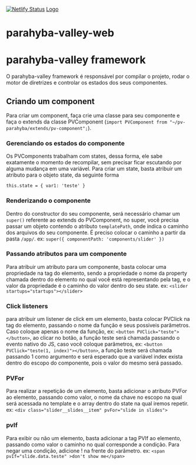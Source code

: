 [![Netlify Status](https://api.netlify.com/api/v1/badges/fd20f916-72b2-493c-8417-e14fe3ceff0f/deploy-status)](https://app.netlify.com/sites/kind-euclid-dcefd3/deploys)
[Logo](https://parahybavalley.org/9ab7979ccf0ea8912cdc10d1f927085f.png)
# parahyba-valley-web

# parahyba-valley framework
O parahyba-valley framework é responsável por compilar o projeto, rodar o motor de diretrizes e controlar os estados dos seus componentes.

## Criando um component
Para criar um component, faça crie uma classe para seu componente e faça o extends da classe PVComponent (`import PVComponent from "~/pv-parahyba/extends/pv-component";`).

### Gerenciando os estados do componente
Os PVComponents trabalham com states, dessa forma, ele sabe exatamente o momento de recompilar, sem precisar ficar escutando por alguma mudança em uma variável.
Para criar um state, basta atribuir um atributo para o objeto state, da seguinte forma
```
this.state = { var1: 'teste' }
```

### Renderizando o componente
Dentro do constructor do seu componente, será necessário chamar um `super()` referente ao extends do PVComponent, no super, você precisa passar um objeto contendo o atributo `templatePath`, onde indica o caminho dos arquivos do seu componente. É preciso colocar o caminho a partir da pasta `/app/`.
ex: `super({ componentPath: 'components/slider' })`

### Passando atributos para um componente
Para atribuir um atributo para um componente, basta colocar uma propriedade na tag do elemento, sendo a propriedade o nome da property chamada dentro do elemento no qual você está representando pela tag, e o valor da propriedade é o caminho do valor dentro do seu state.
ex: `<slider startups="startups"></slider>`

### Click listeners
para atribuir um listener de click em um elemento, basta colocar PVClick na tag do elemento, passando o nome da função e seus possiveis parâmetros.
Caso coloque apenas o nome da função, ex: `<button PVClick="teste"></button>`, ao clicar no botão, a função teste será chamada passando  o evento nativo do JS, caso você coloque parâmetros, ex: `<button PVClick="teste(1, index)"></button>`, a função teste será chamada passando 1 como argumento e será esperado que a variável index exista dentro do escopo do componente, pois o valor do mesmo será passado.

### PVFor
Para realizar a repetição de um elemento, basta adicionar o atributo PVFor ao elemento, passando como valor, o nome da chave no escopo na qual será acessada no template e o array dentro do state na qual iremos repetir.
ex: `<div class="slider__slides__item" pvFor="slide in slides">`

### pvIf
Para exibir ou não um elemento, basta adicionar a tag PVIf ao elemento, passando como valor o caminho no qual corresponde a condição.
Para negar uma condição, adicione ! na frente do parâmetro.
ex: `<span pvIf="slide.data.teste" >don't show me</span>`
